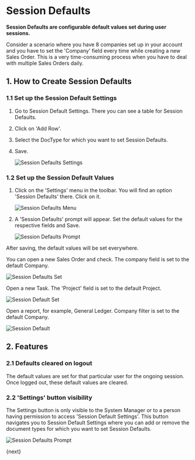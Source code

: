 <!-- add-breadcrumbs -->
# Session Defaults

**Session Defaults are configurable default values set during user sessions.**

Consider a scenario where you have 8 companies set up in your account and you have to set the 'Company' field every time while creating a new Sales Order. This is a very time-consuming process when you have to deal with multiple Sales Orders daily.

## 1. How to Create Session Defaults

### 1.1 Set up the Session Default Settings

1. Go to Session Default Settings. There you can see a table for Session Defaults.
2. Click on 'Add Row'.
3. Select the DocType for which you want to set Session Defaults.
4. Save.

    <img class="screenshot" alt="Session Defaults Settings" src="{{docs_base_url}}/assets/img/setup/settings/session-defaults-settings.png">

### 1.2 Set up the Session Default Values

1. Click on the 'Settings' menu in the toolbar. You will find an option 'Session Defaults' there. Click on it.

    <img class="screenshot" alt="Session Defaults Menu" src="{{docs_base_url}}/assets/img/setup/settings/session-defaults-menu.png">

2. A 'Session Defaults' prompt will appear. Set the default values for the respective fields and Save.

    <img class="screenshot" alt="Session Defaults Prompt" src="{{docs_base_url}}/assets/img/setup/settings/session-defaults-prompt.png">

After saving, the default values will be set everywhere.

You can open a new Sales Order and check. The company field is set to the default Company.

<img class="screenshot" alt="Session Defaults Set" src="{{docs_base_url}}/assets/img/setup/settings/session-defaults-set-1.png">

Open a new Task. The 'Project' field is set to the default Project.

<img class="screenshot" alt="Session Default Set" src="{{docs_base_url}}/assets/img/setup/settings/session-defaults-set-2.png">

Open a report, for example, General Ledger. Company filter is set to the default Company.

<img class="screenshot" alt="Session Default " src="{{docs_base_url}}/assets/img/setup/settings/session-defaults-set-3.png">

## 2. Features

### 2.1 Defaults cleared on logout

The default values are set for that particular user for the ongoing session. Once logged out, these default values are cleared.

### 2.2 'Settings' button visibility

The Settings button is only visible to the System Manager or to a person having permission to access 'Session Default Settings'. This button navigates you to Session Default Settings where you can add or remove the document types for which you want to set Session Defaults.

<img class="screenshot" alt="Session Defaults Prompt" src="{{docs_base_url}}/assets/img/setup/settings/settings-button.png">

{next}

